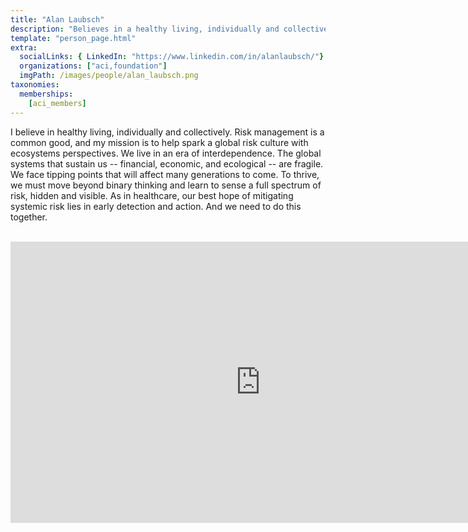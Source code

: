 ```yaml
---
title: "Alan Laubsch"
description: "Believes in a healthy living, individually and collectively."
template: "person_page.html"
extra:
  socialLinks: { LinkedIn: "https://www.linkedin.com/in/alanlaubsch/"}
  organizations: ["aci,foundation"]
  imgPath: /images/people/alan_laubsch.png
taxonomies:
  memberships:
    [aci_members]
---
```


I believe in healthy living, individually and collectively. Risk management is a common good, and my mission is to help spark a global risk culture with ecosystems perspectives. We live in an era of interdependence. The global systems that sustain us -- financial, economic, and ecological -- are fragile. We face tipping points that will affect many generations to come. To thrive, we must move beyond binary thinking and learn to sense a full spectrum of risk, hidden and visible. As in healthcare, our best hope of mitigating systemic risk lies in early detection and action. And we need to do this together.

<BR>
<div class="aspect-w-16 aspect-h-9">
<iframe src="https://player.vimeo.com/video/430716502" width="800" height="450" frameborder="0" allow="autoplay; fullscreen" allowfullscreen></iframe>
</div>
<BR>
